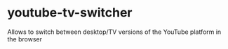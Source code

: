 # youtube-tv-switcher
Allows to switch between desktop/TV versions of the YouTube platform in the browser
